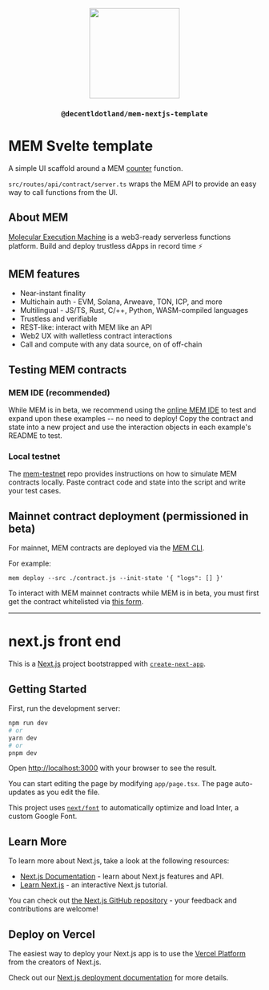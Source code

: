 <p align="center">
  <a href="https://decent.land">
    <img src="https://mem-home.vercel.app/icons/mem/mem-logo-v2.svg" height="180">
  </a>
  <h3 align="center"><code>@decentldotland/mem-nextjs-template</code></h3>
</p>

# MEM Svelte template

A simple UI scaffold around a MEM [counter](https://github.com/decentldotland/mem-examples/tree/main/examples/2.%20counter) function. 

`src/routes/api/contract/server.ts` wraps the MEM API to provide an easy way to call functions from the UI.

## About MEM

[Molecular Execution Machine](https://mem.tech) is a web3-ready serverless functions platform. Build and deploy trustless dApps in record time ⚡️

## MEM features

- Near-instant finality
- Multichain auth - EVM, Solana, Arweave, TON, ICP, and more
- Multilingual - JS/TS, Rust, C/++, Python, WASM-compiled languages
- Trustless and verifiable
- REST-like: interact with MEM like an API
- Web2 UX with walletless contract interactions
- Call and compute with any data source, on of off-chain

## Testing MEM contracts

### MEM IDE (recommended)

While MEM is in beta, we recommend using the [online MEM IDE](https://mem.tech/ide) to test and expand upon these examples -- no need to deploy! Copy the contract and state into a new project and use the interaction objects in each example's README to test.

### Local testnet

The [mem-testnet](https://github.com/decentldotland/mem-testnet) repo provides instructions on how to simulate MEM contracts locally. Paste contract code and state into the script and write your test cases. 

## Mainnet contract deployment (permissioned in beta)

For mainnet, MEM contracts are deployed via the [MEM CLI](https://docs.mem.tech/mem-cli/function-deployment).

For example:

```mem deploy --src ./contract.js --init-state '{ "logs": [] }'```

To interact with MEM mainnet contracts while MEM is in beta, you must first get the contract whitelisted via [this form](https://docs.google.com/forms/u/1/d/e/1FAIpQLSfRB95cZzGyy3IRmsMwjHx7gweywmybptBU0XbUb2GZumwaKA/viewform?usp=send_form).

---

# next.js front end

This is a [Next.js](https://nextjs.org/) project bootstrapped with [`create-next-app`](https://github.com/vercel/next.js/tree/canary/packages/create-next-app).

## Getting Started

First, run the development server:

```bash
npm run dev
# or
yarn dev
# or
pnpm dev
```

Open [http://localhost:3000](http://localhost:3000) with your browser to see the result.

You can start editing the page by modifying `app/page.tsx`. The page auto-updates as you edit the file.

This project uses [`next/font`](https://nextjs.org/docs/basic-features/font-optimization) to automatically optimize and load Inter, a custom Google Font.

## Learn More

To learn more about Next.js, take a look at the following resources:

- [Next.js Documentation](https://nextjs.org/docs) - learn about Next.js features and API.
- [Learn Next.js](https://nextjs.org/learn) - an interactive Next.js tutorial.

You can check out [the Next.js GitHub repository](https://github.com/vercel/next.js/) - your feedback and contributions are welcome!

## Deploy on Vercel

The easiest way to deploy your Next.js app is to use the [Vercel Platform](https://vercel.com/new?utm_medium=default-template&filter=next.js&utm_source=create-next-app&utm_campaign=create-next-app-readme) from the creators of Next.js.

Check out our [Next.js deployment documentation](https://nextjs.org/docs/deployment) for more details.